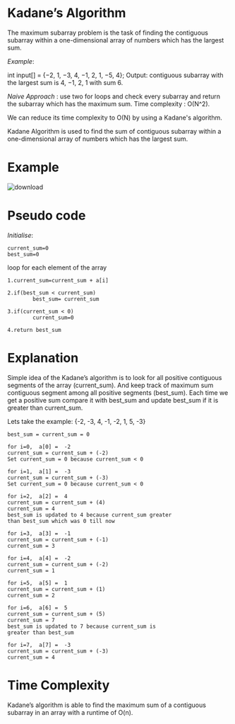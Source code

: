   # Kadane’s Algorithm
  
The maximum subarray problem is the task of finding the contiguous subarray within a one-dimensional array of numbers which has the largest sum.

_Example_:

int input[] = {−2, 1, −3, 4, −1, 2, 1, −5, 4};
Output: contiguous subarray with the largest sum is 4, −1, 2, 1 with sum 6.

_Naive Approach_ : 
        use two for loops and check every subarray and return the subarray which has the maximum sum.
	Time complexity : O(N^2).
	
 We can reduce its time complexity to O(N) by using a Kadane's algorithm. 

  Kadane Algorithm is used to find the sum of contiguous subarray  within a one-dimensional array of numbers which has the largest sum.
                         
 # Example  
![download](https://user-images.githubusercontent.com/49182690/80751350-3d8fe200-8b47-11ea-83bc-c16bca71d21d.png)
 
       
 # Pseudo code
 
_Initialise_:

	current_sum=0
	best_sum=0
  
  loop for each element of the array
  
    1.current_sum=current_sum + a[i]
    
    2.if(best_sum < current_sum)
            best_sum= current_sum
            
    3.if(current_sum < 0)
            current_sum=0
            
    4.return best_sum

# Explanation

Simple idea of the Kadane’s algorithm is to look for all positive contiguous segments of the array (current_sum). And keep track of maximum sum contiguous segment among all positive segments (best_sum). Each time we get a positive sum compare it with best_sum and update best_sum if it is greater than current_sum.
			
Lets take the example:
    {-2, -3, 4, -1, -2, 1, 5, -3}

    best_sum = current_sum = 0

    for i=0,  a[0] =  -2
    current_sum = current_sum + (-2)
    Set current_sum = 0 because current_sum < 0

    for i=1,  a[1] =  -3
    current_sum = current_sum + (-3)
    Set current_sum = 0 because current_sum < 0

    for i=2,  a[2] =  4
    current_sum = current_sum + (4)
    current_sum = 4
    best_sum is updated to 4 because current_sum greater 
    than best_sum which was 0 till now

    for i=3,  a[3] =  -1
    current_sum = current_sum + (-1)
    current_sum = 3

    for i=4,  a[4] =  -2
    current_sum = current_sum + (-2)
    current_sum = 1

    for i=5,  a[5] =  1
    current_sum = current_sum + (1)
    current_sum = 2

    for i=6,  a[6] =  5
    current_sum = current_sum + (5)
    current_sum = 7
    best_sum is updated to 7 because current_sum is 
    greater than best_sum

    for i=7,  a[7] =  -3
    current_sum = current_sum + (-3)
    current_sum = 4
               
# Time Complexity

Kadane’s  algorithm is able to find the maximum sum of a contiguous  subarray  in an array with a runtime of O(n).

